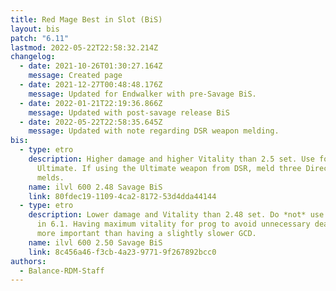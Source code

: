 ```yaml
---
title: Red Mage Best in Slot (BiS)
layout: bis
patch: "6.11"
lastmod: 2022-05-22T22:58:32.214Z
changelog:
  - date: 2021-10-26T01:30:27.164Z
    message: Created page
  - date: 2021-12-27T00:48:48.176Z
    message: Updated for Endwalker with pre-Savage BiS.
  - date: 2022-01-21T22:19:36.866Z
    message: Updated with post-savage release BiS
  - date: 2022-05-22T22:58:35.645Z
    message: Updated with note regarding DSR weapon melding.
bis:
  - type: etro
    description: Higher damage and higher Vitality than 2.5 set. Use for 6.1's
      Ultimate. If using the Ultimate weapon from DSR, meld three Direct Hit
      melds.
    name: ilvl 600 2.48 Savage BiS
    link: 80fdec19-1109-4ca2-8172-53d4dda44144
  - type: etro
    description: Lower damage and Vitality than 2.48 set. Do *not* use for Ultimate
      in 6.1. Having maximum vitality for prog to avoid unnecessary deaths is
      more important than having a slightly slower GCD.
    name: ilvl 600 2.50 Savage BiS
    link: 8c456a46-f3cb-4a23-9771-9f267892bcc0
authors:
  - Balance-RDM-Staff
---
```

